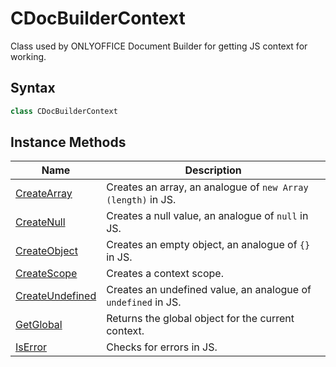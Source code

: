 # CDocBuilderContext

Class used by ONLYOFFICE Document Builder for getting JS context for working.

## Syntax

```cpp
class CDocBuilderContext
```

## Instance Methods

| **Name**                                          | **Description**                                                |
| ------------------------------------------------- | -------------------------------------------------------------- |
| [CreateArray](CreateArray.md)                     | Creates an array, an analogue of `new Array (length)` in JS.   |
| [CreateNull](CreateNull.md)                       | Creates a null value, an analogue of `null` in JS.             |
| [CreateObject](CreateObject.md)                   | Creates an empty object, an analogue of `{}` in JS.            |
| [CreateScope](CreateScope.md)                     | Creates a context scope.                                       |
| [CreateUndefined](CreateUndefined.md)             | Creates an undefined value, an analogue of `undefined` in JS.  |
| [GetGlobal](GetGlobal.md)                         | Returns the global object for the current context.             |
| [IsError](IsError.md)                             | Checks for errors in JS.                                       |
